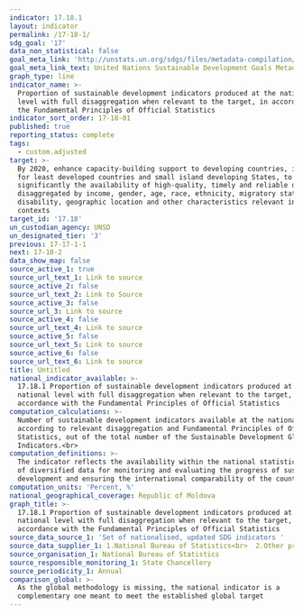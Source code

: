 ```yaml
---
indicator: 17.18.1
layout: indicator
permalink: /17-18-1/
sdg_goal: '17'
data_non_statistical: false
goal_meta_link: 'http://unstats.un.org/sdgs/files/metadata-compilation/Metadata-Goal-17.pdf'
goal_meta_link_text: United Nations Sustainable Development Goals Metadata (pdf 468kB)
graph_type: line
indicator_name: >-
  Proportion of sustainable development indicators produced at the national
  level with full disaggregation when relevant to the target, in accordance with
  the Fundamental Principles of Official Statistics
indicator_sort_order: 17-18-01
published: true
reporting_status: complete
tags:
  - custom.adjusted
target: >-
  By 2020, enhance capacity-building support to developing countries, including
  for least developed countries and small island developing States, to increase
  significantly the availability of high-quality, timely and reliable data
  disaggregated by income, gender, age, race, ethnicity, migratory status,
  disability, geographic location and other characteristics relevant in national
  contexts
target_id: '17.18'
un_custodian_agency: UNSD
un_designated_tier: '3'
previous: 17-17-1-1
next: 17-18-2
data_show_map: false
source_active_1: true
source_url_text_1: Link to source
source_active_2: false
source_url_text_2: Link to Source
source_active_3: false
source_url_3: Link to source
source_active_4: false
source_url_text_4: Link to source
source_active_5: false
source_url_text_5: Link to source
source_active_6: false
source_url_text_6: Link to source
title: Untitled
national_indicator_available: >-
  17.18.1 Proportion of sustainable development indicators produced at the
  national level with full disaggregation when relevant to the target, in
  accordance with the Fundamental Principles of Official Statistics
computation_calculations: >-
  Number of sustainable development indicators available at the national level,
  according to relevant disaggregation and Fundamental Principles of Official
  Statistics, out of the total number of the Sustainable Development Global
  Indicators.<br>
computation_definitions: >-
  The indicator reflects the availability within the national statistical system
  of diversified data for monitoring and evaluating the progress of sustainable
  development and ensuring the international comparability of the country.
computation_units: 'Percent, %'
national_geographical_coverage: Republic of Moldova
graph_title: >-
  17.18.1 Proportion of sustainable development indicators produced at the
  national level with full disaggregation when relevant to the target, in
  accordance with the Fundamental Principles of Official Statistics
source_data_source_1: 'Set of nationalised, updated SDG indicators '
source_data_supplier_1: 1.National Bureau of Statistics<br>  2.Other producers of official statistics
source_organisation_1: National Bureau of Statistics
source_responsible_monitoring_1: State Chancellery
source_periodicity_1: Annual
comparison_global: >-
  As the global methodology is missing, the national indicator is a
  complementary one meant to meet the established global target
---
```

